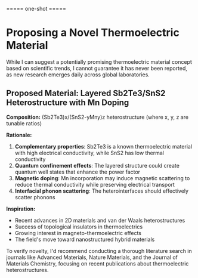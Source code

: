===== one-shot =====
# Proposing a Novel Thermoelectric Material

While I can suggest a potentially promising thermoelectric material concept based on scientific trends, I cannot guarantee it has never been reported, as new research emerges daily across global laboratories.

## Proposed Material: Layered Sb2Te3/SnS2 Heterostructure with Mn Doping

**Composition:** (Sb2Te3)x/(SnS2-yMny)z heterostructure (where x, y, z are tunable ratios)

**Rationale:**
1. **Complementary properties**: Sb2Te3 is a known thermoelectric material with high electrical conductivity, while SnS2 has low thermal conductivity
2. **Quantum confinement effects**: The layered structure could create quantum well states that enhance the power factor
3. **Magnetic doping**: Mn incorporation may induce magnetic scattering to reduce thermal conductivity while preserving electrical transport
4. **Interfacial phonon scattering**: The heterointerfaces should effectively scatter phonons

**Inspiration:**
- Recent advances in 2D materials and van der Waals heterostructures
- Success of topological insulators in thermoelectrics
- Growing interest in magneto-thermoelectric effects
- The field's move toward nanostructured hybrid materials

To verify novelty, I'd recommend conducting a thorough literature search in journals like Advanced Materials, Nature Materials, and the Journal of Materials Chemistry, focusing on recent publications about thermoelectric heterostructures.

